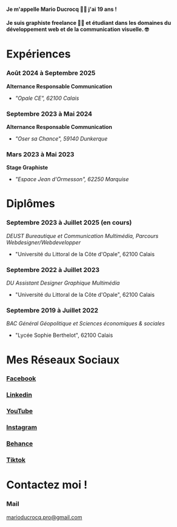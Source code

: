 #### Je m'appelle Mario Ducrocq 🧑‍💻 j'ai **19 ans** !
#### Je suis __graphiste freelance__ 👨‍🎨 et étudiant dans les domaines du **développement web** et de la **communication visuelle**. 🤓

# Expériences
### Août 2024 à Septembre 2025
**Alternance Responsable Communication**
 - *"Opale CE", 62100 Calais*

### Septembre 2023 à Mai 2024
**Alternance Responsable Communication**
 - *"Oser sa Chance", 59140 Dunkerque*

### Mars 2023 à Mai 2023
**Stage Graphiste**
 - *"Espace Jean d'Ormesson", 62250 Marquise*


# Diplômes
### Septembre 2023 à Juillet 2025 (en cours)
*DEUST Bureautique et Communication Multimédia, Parcours Webdesigner/Webdevelopper*
 - "Université du Littoral de la Côte d'Opale", 62100 Calais

### Septembre 2022 à Juillet 2023
*DU Assistant Designer Graphique Multimédia*
 - "Université du Littoral de la Côte d'Opale", 62100 Calais

### Septembre 2019 à Juillet 2022
*BAC Général Géopolitique et Sciences économiques & sociales*
 - "Lycée Sophie Berthelot", 62100 Calais


# Mes Réseaux Sociaux
### [Facebook](https://www.facebook.com/profile.php?id=61561696416257)
### [Linkedin](https://www.linkedin.com/in/mario-ducrocq-a85b80258/)
### [YouTube](https://www.youtube.com/@MarioDcrq)
### [Instagram](https://www.instagram.com/mario.creations.pro/)
### [Behance](https://www.behance.net/marioducrocq)
### [Tiktok](https://www.tiktok.com/@mario.dcrq)


# Contactez moi !
### Mail 
marioducrocq.pro@gmail.com
